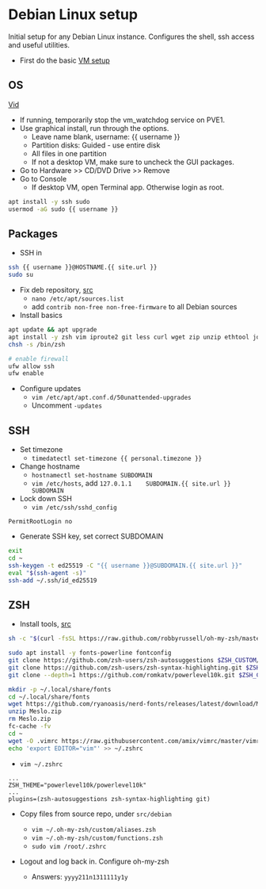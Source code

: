 # Debian Linux setup
Initial setup for any Debian Linux instance. Configures the shell, ssh access and useful utilities.

- First do the basic [VM setup](./vm.md)

## OS
[Vid](https://www.youtube.com/watch?v=XEoO1FgIel4)
- If running, temporarily stop the vm_watchdog service on PVE1.
- Use graphical install, run through the options.
  - Leave name blank, username: {{ username }}
  - Partition disks: Guided - use entire disk
  - All files in one partition
  - If not a desktop VM, make sure to uncheck the GUI packages.
- Go to Hardware >> CD/DVD Drive >> Remove
- Go to Console
  - If desktop VM, open Terminal app. Otherwise login as root.
```bash
apt install -y ssh sudo
usermod -aG sudo {{ username }}
```

## Packages
- SSH in
```bash
ssh {{ username }}@HOSTNAME.{{ site.url }}
sudo su
```
- Fix deb repository, [src](https://it42.cc/2019/10/14/fix-proxmox-repository-is-not-signed/) 
	- `nano /etc/apt/sources.list`
	- add `contrib non-free non-free-firmware` to all Debian sources
- Install basics
```bash
apt update && apt upgrade
apt install -y zsh vim iproute2 git less curl wget zip unzip ethtool jq unattended-upgrades ufw
chsh -s /bin/zsh

# enable firewall
ufw allow ssh
ufw enable
```
- Configure updates
	- `vim /etc/apt/apt.conf.d/50unattended-upgrades`
  - Uncomment `-updates`

## SSH
- Set timezone
  - `timedatectl set-timezone {{ personal.timezone }}`
- Change hostname
	- `hostnamectl set-hostname SUBDOMAIN`
	- `vim /etc/hosts`, add `127.0.1.1    SUBDOMAIN.{{ site.url }}    SUBDOMAIN`
- Lock down SSH
	- `vim /etc/ssh/sshd_config`
```
PermitRootLogin no
```
- Generate SSH key, set correct SUBDOMAIN
```bash
exit
cd ~
ssh-keygen -t ed25519 -C "{{ username }}@SUBDOMAIN.{{ site.url }}"
eval "$(ssh-agent -s)"
ssh-add ~/.ssh/id_ed25519
```

## ZSH
- Install tools, [src](https://gist.github.com/sinadarvi/7b7178cb3cf9a605ab04700cae05287a)
```bash
sh -c "$(curl -fsSL https://raw.github.com/robbyrussell/oh-my-zsh/master/tools/install.sh)"

sudo apt install -y fonts-powerline fontconfig
git clone https://github.com/zsh-users/zsh-autosuggestions $ZSH_CUSTOM/plugins/zsh-autosuggestions
git clone https://github.com/zsh-users/zsh-syntax-highlighting.git $ZSH_CUSTOM/plugins/zsh-syntax-highlighting
git clone --depth=1 https://github.com/romkatv/powerlevel10k.git $ZSH_CUSTOM/themes/powerlevel10k

mkdir -p ~/.local/share/fonts
cd ~/.local/share/fonts
wget https://github.com/ryanoasis/nerd-fonts/releases/latest/download/Meslo.zip
unzip Meslo.zip
rm Meslo.zip
fc-cache -fv
cd ~
wget -O .vimrc https://raw.githubusercontent.com/amix/vimrc/master/vimrcs/basic.vim
echo 'export EDITOR="vim"' >> ~/.zshrc
```
- `vim ~/.zshrc`
```
...
ZSH_THEME="powerlevel10k/powerlevel10k"
...
plugins=(zsh-autosuggestions zsh-syntax-highlighting git)
```
- Copy files from source repo, under `src/debian`
  - `vim ~/.oh-my-zsh/custom/aliases.zsh`
  - `vim ~/.oh-my-zsh/custom/functions.zsh`
  - `sudo vim /root/.zshrc`

- Logout and log back in. Configure oh-my-zsh
	- Answers: `yyyy211n1311111y1y`
